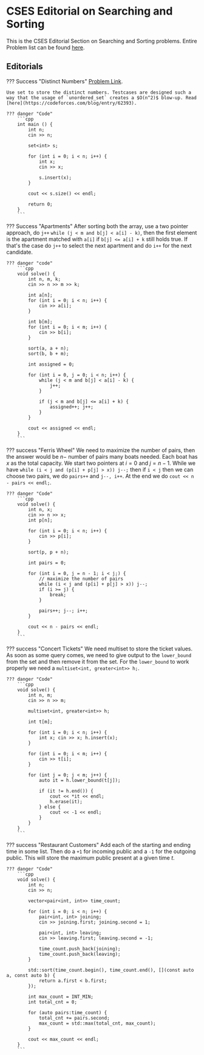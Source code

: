# CSES Editorial on Searching and Sorting

This is the CSES Editorial Section on Searching and Sorting problems. Entire Problem list can be found [here](https://cses.fi/problemset/list/).

## Editorials

??? Success "Distinct Numbers"
    [Problem Link](https://cses.fi/problemset/task/1621).

    Use set to store the distinct numbers. Testcases are designed such a way that the usage of `unordered_set` creates a $O(n^2)$ blow-up. Read [here](https://codeforces.com/blog/entry/62393).
    
    ??? danger "Code"
        ```cpp
        int main () {
            int n;
            cin >> n;
        
            set<int> s;
        
            for (int i = 0; i < n; i++) {
                int x;
                cin >> x;
        
                s.insert(x);
            }
        
            cout << s.size() << endl;
        
            return 0;
        }
        ```

??? Success "Apartments"
    After sorting both the array, use a two pointer approach, do `j++` `while (j < m and b[j] < a[i] - k)`, then the first element is the apartment matched with `a[i]` if `b[j] <= a[i] + k` still holds true. If that's the case do `j++` to select the next apartment and do `i++` for the next candidate.

    ??? danger "code"
        ```cpp
        void solve() {
            int n, m, k;
            cin >> n >> m >> k;
        
            int a[n];
            for (int i = 0; i < n; i++) {
                cin >> a[i];
            }
        
            int b[m];
            for (int i = 0; i < m; i++) {
                cin >> b[i];
            }
        
            sort(a, a + n);
            sort(b, b + m);
        
            int assigned = 0;
        
            for (int i = 0, j = 0; i < n; i++) {
                while (j < m and b[j] < a[i] - k) {
                    j++;
                }
        
                if (j < m and b[j] <= a[i] + k) {
                    assigned++; j++;
                }
            }
            
            cout << assigned << endl;
        }
        ```

??? success "Ferris Wheel"
    We need to maximize the number of pairs, then the answer would be $n -$ number of pairs many boats needed. Each boat has $x$ as the total capacity. We start two pointers at $i = 0$ and $j = n - 1$. While we have `while (i < j and (p[i] + p[j] > x)) j--;` then if `i < j` then we can choose two pairs, we do `pairs++` and `j--, i++`. At the end we do `cout << n - pairs << endl;`.

    ??? danger "Code"
        ```cpp
        void solve() {
            int n, x;
            cin >> n >> x;
            int p[n];
        
            for (int i = 0; i < n; i++) {
                cin >> p[i];
            }
        
            sort(p, p + n);
        
            int pairs = 0;
        
            for (int i = 0, j = n - 1; i < j;) {
                // maximize the number of pairs
                while (i < j and (p[i] + p[j] > x)) j--;
                if (i >= j) {
                    break;
                }
        
                pairs++; j--; i++;
            }
        
            cout << n - pairs << endl;
        }
        ```

??? success "Concert Tickets"
    We need multiset to store the ticket values. As soon as some query comes, we need to give output to the `lower_bound` from the set and then remove it from the set. For the `lower_bound` to work properly we need a `multiset<int, greater<int>> h;`.

    ??? danger "Code"
        ```cpp
        void solve() {
            int n, m;
            cin >> n >> m;
        
            multiset<int, greater<int>> h;
        
            int t[m];
        
            for (int i = 0; i < n; i++) {
                int x; cin >> x; h.insert(x);
            }
        
            for (int i = 0; i < m; i++) {
                cin >> t[i];
            }
        
            for (int j = 0; j < m; j++) {
                auto it = h.lower_bound(t[j]);
        
                if (it != h.end()) {
                    cout << *it << endl;
                    h.erase(it);
                } else {
                    cout << -1 << endl;
                }
            }
        }
        ```

??? success "Restaurant Customers"
    Add each of the starting and ending time in some list. Then do a `+1` for incoming public and a `-1` for the outgoing public. This will store the maximum public present at a given time $t$.

    ??? danger "Code"
        ```cpp
        void solve() {
            int n;
            cin >> n;

            vector<pair<int, int>> time_count;

            for (int i = 0; i < n; i++) {
                pair<int, int> joining;
                cin >> joining.first; joining.second = 1;

                pair<int, int> leaving;
                cin >> leaving.first; leaving.second = -1;

                time_count.push_back(joining);
                time_count.push_back(leaving);
            }

            std::sort(time_count.begin(), time_count.end(), [](const auto a, const auto b) {
                return a.first < b.first;
            });

            int max_count = INT_MIN;
            int total_cnt = 0;

            for (auto pairs:time_count) {
                total_cnt += pairs.second;
                max_count = std::max(total_cnt, max_count);
            }

            cout << max_count << endl;
        }
        ```